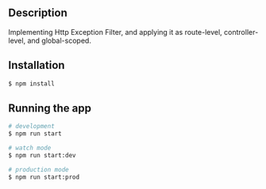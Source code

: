 

## Description

Implementing Http Exception Filter, and applying it as route-level, controller-level, and global-scoped.

## Installation

```bash
$ npm install
```

## Running the app

```bash
# development
$ npm run start

# watch mode
$ npm run start:dev

# production mode
$ npm run start:prod
```

